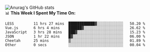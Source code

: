 
![Anurag's GitHub stats](https://github-readme-stats.vercel.app/api?username=supergczh&show_icons=true&theme=radical)
<br />
📊 **This Week I Spent My Time On:**

<!--START_SECTION:waka-->

```text
LESS         11 hrs 27 mins  ████████████▓░░░░░░░░░░░░   50.20 %
Vue.js       6 hrs 4 mins    ██████▓░░░░░░░░░░░░░░░░░░   26.62 %
JavaScript   3 hrs 28 mins   ███▓░░░░░░░░░░░░░░░░░░░░░   15.23 %
JSON         1 hr 22 mins    █▓░░░░░░░░░░░░░░░░░░░░░░░   06.00 %
Cheetah      25 mins         ▒░░░░░░░░░░░░░░░░░░░░░░░░   01.89 %
Other        0 secs          ░░░░░░░░░░░░░░░░░░░░░░░░░   00.04 %
```

<!--END_SECTION:waka-->
